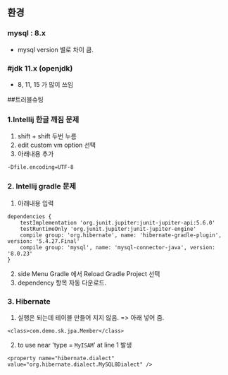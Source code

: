 ## 환경
### mysql : 8.x
- mysql version 별로 차이 큼. 
### #jdk 11.x (openjdk)
- 8, 11, 15 가 많이 쓰임

##트러블슈팅

### 1.Intellij 한글 깨짐 문제
1. shift + shift 두번 누름
2. edit custom vm option 선택
3. 아래내용 추가
```
-Dfile.encoding=UTF-8 
```

### 2. Intellij gradle 문제
1. 아래내용 입력
```aidl
dependencies {
    testImplementation 'org.junit.jupiter:junit-jupiter-api:5.6.0'
    testRuntimeOnly 'org.junit.jupiter:junit-jupiter-engine'
    compile group: 'org.hibernate', name: 'hibernate-gradle-plugin', version: '5.4.27.Final'
    compile group: 'mysql', name: 'mysql-connector-java', version: '8.0.23'
}
```
2. side Menu Gradle 에서 Reload Gradle Project 선택 
3. dependency 항목 자동 다운로드.


### 3. Hibernate 
1. 실행은 되는데 테이블 만들어 지지 않음. => 아래 넣어 줌.
```aidl
<class>com.demo.sk.jpa.Member</class>
```

2. to use near 'type = `MyISAM`' at line 1 발생
```aidl
<property name="hibernate.dialect" value="org.hibernate.dialect.MySQL8Dialect" />
```
